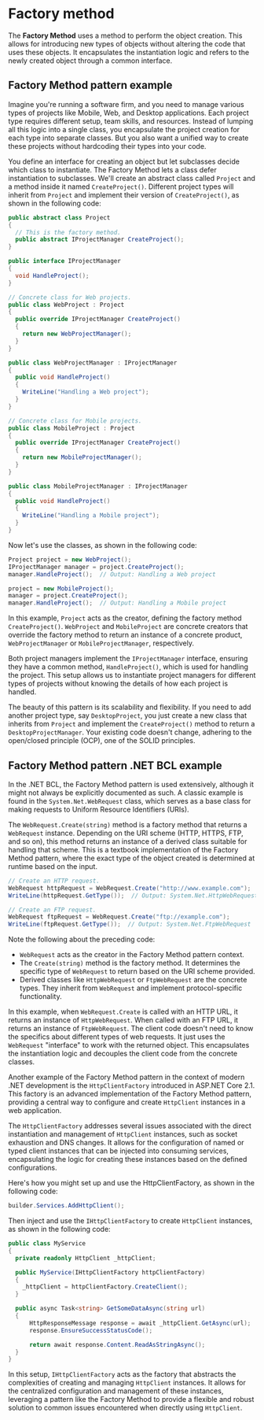 # Factory method

The **Factory Method** uses a method to perform the object creation. This allows for introducing new types of objects without altering the code that uses these objects. It encapsulates the instantiation logic and refers to the newly created object through a common interface.

## Factory Method pattern example

Imagine you're running a software firm, and you need to manage various types of projects like Mobile, Web, and Desktop applications. Each project type requires different setup, team skills, and resources. Instead of lumping all this logic into a single class, you encapsulate the project creation for each type into separate classes. But you also want a unified way to create these projects without hardcoding their types into your code.

You define an interface for creating an object but let subclasses decide which class to instantiate. The Factory Method lets a class defer instantiation to subclasses. We'll create an abstract class called `Project` and a method inside it named `CreateProject()`. Different project types will inherit from `Project` and implement their version of `CreateProject()`, as shown in the following code:
```cs
public abstract class Project
{
  // This is the factory method.
  public abstract IProjectManager CreateProject();
}

public interface IProjectManager
{
  void HandleProject();
}

// Concrete class for Web projects.
public class WebProject : Project
{
  public override IProjectManager CreateProject()
  {
    return new WebProjectManager();
  }
}

public class WebProjectManager : IProjectManager
{
  public void HandleProject()
  {
    WriteLine("Handling a Web project");
  }
}

// Concrete class for Mobile projects.
public class MobileProject : Project
{
  public override IProjectManager CreateProject()
  {
    return new MobileProjectManager();
  }
}

public class MobileProjectManager : IProjectManager
{
  public void HandleProject()
  {
    WriteLine("Handling a Mobile project");
  }
}
```

Now let's use the classes, as shown in the following code:
```cs
Project project = new WebProject();
IProjectManager manager = project.CreateProject();
manager.HandleProject();  // Output: Handling a Web project

project = new MobileProject();
manager = project.CreateProject();
manager.HandleProject();  // Output: Handling a Mobile project
```

In this example, `Project` acts as the creator, defining the factory method `CreateProject()`. `WebProject` and `MobileProject` are concrete creators that override the factory method to return an instance of a concrete product, `WebProjectManager` or `MobileProjectManager`, respectively. 

Both project managers implement the `IProjectManager` interface, ensuring they have a common method, `HandleProject()`, which is used for handling the project. This setup allows us to instantiate project managers for different types of projects without knowing the details of how each project is handled.

The beauty of this pattern is its scalability and flexibility. If you need to add another project type, say `DesktopProject`, you just create a new class that inherits from `Project` and implement the `CreateProject()` method to return a `DesktopProjectManager`. Your existing code doesn't change, adhering to the open/closed principle (OCP), one of the SOLID principles.

## Factory Method pattern .NET BCL example

In the .NET BCL, the Factory Method pattern is used extensively, although it might not always be explicitly documented as such. A classic example is found in the `System.Net.WebRequest` class, which serves as a base class for making requests to Uniform Resource Identifiers (URIs).

The `WebRequest.Create(string)` method is a factory method that returns a `WebRequest` instance. Depending on the URI scheme (HTTP, HTTPS, FTP, and so on), this method returns an instance of a derived class suitable for handling that scheme. This is a textbook implementation of the Factory Method pattern, where the exact type of the object created is determined at runtime based on the input.
```cs
// Create an HTTP request.
WebRequest httpRequest = WebRequest.Create("http://www.example.com");
WriteLine(httpRequest.GetType());  // Output: System.Net.HttpWebRequest

// Create an FTP request.
WebRequest ftpRequest = WebRequest.Create("ftp://example.com");
WriteLine(ftpRequest.GetType());  // Output: System.Net.FtpWebRequest
```

Note the following about the preceding code:
- `WebRequest` acts as the creator in the Factory Method pattern context.
- The `Create(string)` method is the factory method. It determines the specific type of `WebRequest` to return based on the URI scheme provided.
- Derived classes like `HttpWebRequest` or `FtpWebRequest` are the concrete types. They inherit from `WebRequest` and implement protocol-specific functionality.

In this example, when `WebRequest.Create` is called with an HTTP URL, it returns an instance of `HttpWebRequest`. When called with an FTP URL, it returns an instance of `FtpWebRequest`. The client code doesn't need to know the specifics about different types of web requests. It just uses the `WebRequest` "interface" to work with the returned object. This encapsulates the instantiation logic and decouples the client code from the concrete classes.

Another example of the Factory Method pattern in the context of modern .NET development is the `HttpClientFactory` introduced in ASP.NET Core 2.1. This factory is an advanced implementation of the Factory Method pattern, providing a central way to configure and create `HttpClient` instances in a web application.

The `HttpClientFactory` addresses several issues associated with the direct instantiation and management of `HttpClient` instances, such as socket exhaustion and DNS changes. It allows for the configuration of named or typed client instances that can be injected into consuming services, encapsulating the logic for creating these instances based on the defined configurations.

Here's how you might set up and use the HttpClientFactory, as shown in the following code:
```cs
builder.Services.AddHttpClient();
```

Then inject and use the `IHttpClientFactory` to create `HttpClient` instances, as shown in the following code:
```cs
public class MyService
{
  private readonly HttpClient _httpClient;

  public MyService(IHttpClientFactory httpClientFactory)
  {
    _httpClient = httpClientFactory.CreateClient();
  }

  public async Task<string> GetSomeDataAsync(string url)
  {
      HttpResponseMessage response = await _httpClient.GetAsync(url);
      response.EnsureSuccessStatusCode();

      return await response.Content.ReadAsStringAsync();
  }
}
```

In this setup, `IHttpClientFactory` acts as the factory that abstracts the complexities of creating and managing `HttpClient` instances. It allows for the centralized configuration and management of these instances, leveraging a pattern like the Factory Method to provide a flexible and robust solution to common issues encountered when directly using `HttpClient`.

